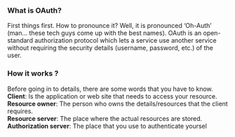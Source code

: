 ### What is OAuth?

First things first. How to pronounce it? Well, it is pronounced ‘Oh-Auth’ (man… these tech guys come up with the best names). OAuth is an open-standard authorization protocol which lets a service use another service without requiring the security details (username, password, etc.) of the user.

### How it works ?

Before going in to details, there are some words that you have to know.
<br/>
**Client**: Is the application or web site that needs to access your resource.
<br/>
**Resource owner**: The person who owns the details/resources that the client requires.
<br/>
**Resource server**: The place where the actual resources are stored.
<br/>
**Authorization server**: The place that you use to authenticate yoursel
